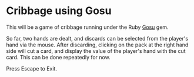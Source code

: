 Cribbage using Gosu
===================

This will be a game of cribbage running under the Ruby
[Gosu](http:http://www.libgosu.org/) gem.

So far, two hands are dealt, and discards can be selected from the player's hand
via the mouse. After discarding, clicking on the pack at the right hand side will
cut a card, and display the value of the player's hand with the cut card. This can
be done repeatedly for now.

Press Escape to Exit.
